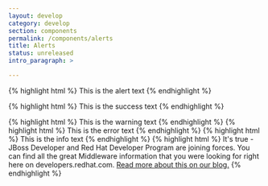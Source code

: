 ```yaml
---
layout: develop
category: develop
section: components
permalink: /components/alerts
title: Alerts
status: unreleased
intro_paragraph: >

---
```


{% highlight html %}
  <dp-alert heading="Alert with a Heading:">This is the alert text</dp-alert>
{% endhighlight %}

{% highlight html %}
  <dp-alert type="success" heading="Success Heading:">This is the success text</dp-alert>
{% endhighlight %}

{% highlight html %}
  <dp-alert type="warning" heading="Warning Heading:">This is the warning text</dp-alert>
{% endhighlight %}
{% highlight html %}
  <dp-alert type="error" heading="Error Heading:">This is the error text</dp-alert>
{% endhighlight %}
{% highlight html %}
  <dp-alert type="info" heading="Info Heading:">This is the info text</dp-alert>
{% endhighlight %}
{% highlight html %}
  <dp-alert type="info" size="xl" heading="Welcome jboss.org members!">It's true - JBoss Developer and Red Hat Developer Program are joining forces. You can find all the great Middleware information that you were looking for right here on developers.redhat.com. <a href="https://developer.jboss.org/blogs/mark.little/2017/08/31/we-are-moving?_sscc=t">Read more about this on our blog.</a></dp-alert>
{% endhighlight %}
